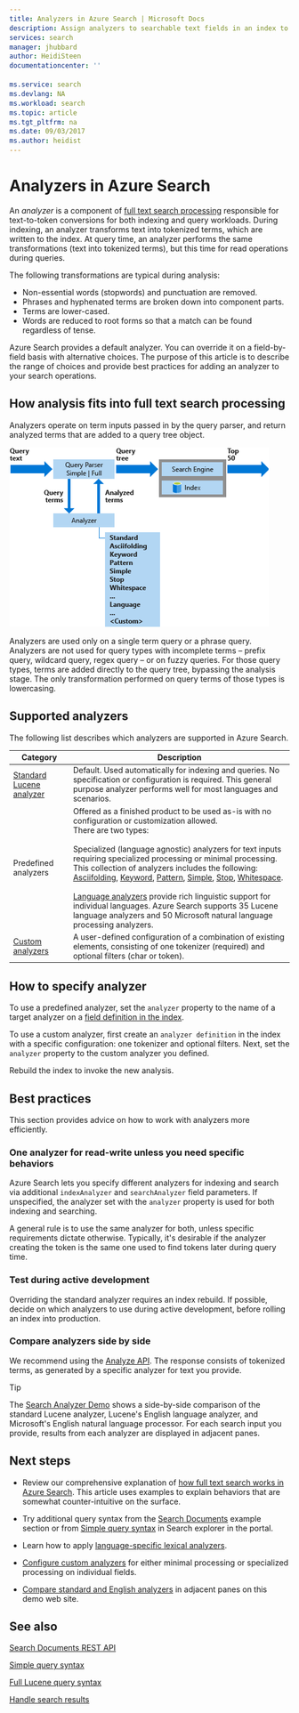 ```yaml
---
title: Analyzers in Azure Search | Microsoft Docs
description: Assign analyzers to searchable text fields in an index to replace default standard Lucene with custom, predefined or language-specific alternatives.
services: search
manager: jhubbard
author: HeidiSteen
documentationcenter: ''

ms.service: search
ms.devlang: NA
ms.workload: search
ms.topic: article
ms.tgt_pltfrm: na
ms.date: 09/03/2017
ms.author: heidist
---
```


# Analyzers in Azure Search

An *analyzer* is a component of [full text search processing](search-lucene-query-architecture.md) responsible for text-to-token conversions for both indexing and query workloads. During indexing, an analyzer transforms text into tokenized terms, which are written to the index. At query time, an analyzer performs the same transformations (text into tokenized terms), but this time for read operations during queries. 

The following transformations are typical during analysis:

+ Non-essential words (stopwords) and punctuation are removed.
+ Phrases and hyphenated terms are broken down into component parts.
+ Terms are lower-cased.
+ Words are reduced to root forms so that a match can be found regardless of tense.

Azure Search provides a default analyzer. You can override it on a field-by-field basis with alternative choices. The purpose of this article is to describe the range of choices and provide best practices for adding an analyzer to your search operations.

## How analysis fits into full text search processing

Analyzers operate on term inputs passed in by the query parser, and return analyzed terms that are added to a query tree object.

 ![Lucene query architecture diagram in Azure Search][1]

Analyzers are used only on a single term query or a phrase query. Analyzers are not used for query types with incomplete terms – prefix query, wildcard query, regex query – or on fuzzy queries. For those query types, terms are added directly to the query tree, bypassing the analysis stage. The only transformation performed on query terms of those types is lowercasing.

## Supported analyzers

The following list describes which analyzers are supported in Azure Search.

| Category | Description |
|----------|-------------|
| [Standard Lucene analyzer](https://lucene.apache.org/core/4_0_0/analyzers-common/org/apache/lucene/analysis/standard/StandardAnalyzer.html) | Default. Used automatically for indexing and queries. No specification or configuration is required. This general purpose analyzer performs well for most languages and scenarios.|
| Predefined analyzers | Offered as a finished product to be used as-is with no configuration or customization allowed. <br/>There are two types:<br/><br/>Specialized (language agnostic) analyzers for text inputs requiring specialized processing or minimal processing. This collection of analyzers includes the following: [Asciifolding](https://lucene.apache.org/core/4_0_0/analyzers-common/org/apache/lucene/analysis/miscellaneous/ASCIIFoldingFilter.html), [Keyword](https://lucene.apache.org/core/4_0_0/analyzers-common/org/apache/lucene/analysis/core/KeywordAnalyzer.html), [Pattern](https://lucene.apache.org/core/4_0_0/analyzers-common/org/apache/lucene/analysis/miscellaneous/PatternAnalyzer.html), [Simple](https://lucene.apache.org/core/4_0_0/analyzers-common/org/apache/lucene/analysis/core/SimpleAnalyzer.html), [Stop](https://lucene.apache.org/core/4_0_0/analyzers-common/org/apache/lucene/analysis/core/StopAnalyzer.html), [Whitespace](https://lucene.apache.org/core/4_0_0/analyzers-common/org/apache/lucene/analysis/core/WhitespaceAnalyzer.html).<br/><br/>[Language analyzers](https://docs.microsoft.com/rest/api/searchservice/language-support) provide rich linguistic support for individual languages. Azure Search supports 35 Lucene language analyzers and 50 Microsoft natural language processing analyzers. |
|[Custom analyzers](https://docs.microsoft.com/rest/api/searchservice/Custom-analyzers-in-Azure-Search) | A user-defined configuration of a combination of existing elements, consisting of one tokenizer (required) and optional filters (char or token).|

## How to specify analyzer

To use a predefined analyzer, set the `analyzer` property to the name of a target analyzer on a [field definition in the index](https://docs.microsoft.com/rest/api/searchservice/create-index).

To use a custom analyzer, first create an `analyzer definition` in the index with a specific configuration: one tokenizer and optional filters. Next, set the `analyzer` property to the custom analyzer you defined. 

Rebuild the index to invoke the new analysis.

## Best practices

This section provides advice on how to work with analyzers more efficiently.

### One analyzer for read-write unless you need specific behaviors

Azure Search lets you specify different analyzers for indexing and search via additional `indexAnalyzer` and `searchAnalyzer` field parameters. If unspecified, the analyzer set with the `analyzer` property is used for both indexing and searching. 

A general rule is to use the same analyzer for both, unless specific requirements dictate otherwise. Typically, it's desirable if the analyzer creating the token is the same one used to find tokens later during query time. 

### Test during active development

Overriding the standard analyzer requires an index rebuild. If possible, decide on which analyzers to use during active development, before rolling an index into production.

### Compare analyzers side by side

We recommend using the [Analyze API](https://docs.microsoft.com/rest/api/searchservice/test-analyzer). The response consists of tokenized terms, as generated by a specific analyzer for text you provide. 

> [!Tip]
> The [Search Analyzer Demo](http://alice.unearth.ai/) shows a side-by-side comparison of the standard Lucene analyzer, Lucene's English language analyzer, and Microsoft's English natural language processor. For each search input you provide, results from each analyzer are displayed in adjacent panes.

## Next steps

+ Review our comprehensive explanation of [how full text search works in Azure Search](search-lucene-query-architecture.md). This article uses examples to explain behaviors that are somewhat counter-intuitive on the surface. 

+ Try additional query syntax from the [Search Documents](https://docs.microsoft.com/rest/api/searchservice/search-documents#examples) example section or from [Simple query syntax](https://docs.microsoft.com/rest/api/searchservice/simple-query-syntax-in-azure-search) in Search explorer in the portal.

+ Learn how to apply [language-specific lexical analyzers](https://docs.microsoft.com/rest/api/searchservice/language-support).

+ [Configure custom analyzers](https://docs.microsoft.com/rest/api/searchservice/custom-analyzers-in-azure-search) for either minimal processing or specialized processing on individual fields.

+ [Compare standard and English analyzers](http://alice.unearth.ai/) in adjacent panes on this demo web site. 

## See also

 [Search Documents REST API](https://docs.microsoft.com/rest/api/searchservice/search-documents) 

 [Simple query syntax](https://docs.microsoft.com/rest/api/searchservice/simple-query-syntax-in-azure-search) 

 [Full Lucene query syntax](https://docs.microsoft.com/rest/api/searchservice/lucene-query-syntax-in-azure-search) 
 
 [Handle search results](https://docs.microsoft.com/azure/search/search-pagination-page-layout)

<!--Image references-->
[1]: ./media/search-lucene-query-architecture/architecture-diagram2.png

